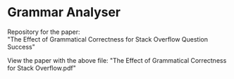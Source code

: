 
# Grammar Analyser

Repository for the paper:    
"The Effect of Grammatical Correctness for Stack Overflow Question Success"  

View the paper with the above file: "The Effect of Grammatical Correctness for Stack Overflow.pdf" 
